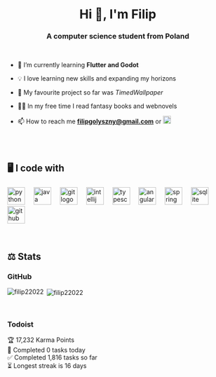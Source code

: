 <h1 align="center">Hi 👋, I'm Filip</h1>
<h3 align="center">A computer science student from Poland</h3>

<br/>

- 🌱 I’m currently learning **Flutter and Godot**
- 💡 I love learning new skills and expanding my horizons
- 🌅 My favourite project so far was *TimedWallpaper*
- 🧙‍♂️ In my free time I read fantasy books and webnovels

- 📫 How to reach me **filipgolyszny@gmail.com** or <a href='https://www.linkedin.com/in/filip-go%C5%82yszny/'><img alt="linkedin" src="https://cdn.jsdelivr.net/gh/devicons/devicon/icons/linkedin/linkedin-original.svg" height='18px'/></a>

<br/>

<br/>
<h2 align="left">🖥️ I code with</h2>

###

<div align="left">
  <img src="https://cdn.jsdelivr.net/gh/devicons/devicon/icons/python/python-original.svg" height="40" alt="python logo"  />
  <img width="12" />
  <img src="https://cdn.jsdelivr.net/gh/devicons/devicon/icons/java/java-original.svg" height="40" alt="java logo"  />
  <img width="12" />
  <img src="https://cdn.jsdelivr.net/gh/devicons/devicon/icons/git/git-original.svg" height="40" alt="git logo"  />
  <img width="12" />
  <img src="https://cdn.jsdelivr.net/gh/devicons/devicon/icons/intellij/intellij-original.svg" height="40" alt="intellij logo"  />
  <img width="12" />
  <img src="https://cdn.jsdelivr.net/gh/devicons/devicon/icons/typescript/typescript-original.svg" height="40" alt="typescript logo"  />
  <img width="12" />
  <img src="https://cdn.jsdelivr.net/gh/devicons/devicon/icons/angularjs/angularjs-original.svg" height="40" alt="angularjs logo"  />
  <img width="12" />
  <img src="https://cdn.jsdelivr.net/gh/devicons/devicon/icons/spring/spring-original.svg" height="40" alt="spring logo"  />
  <img width="12" />
  <img src="https://cdn.jsdelivr.net/gh/devicons/devicon/icons/sqlite/sqlite-original.svg" height="40" alt="sqlite logo"  />
  <img width="12" />
  <img src="https://cdn.jsdelivr.net/gh/devicons/devicon/icons/github/github-original.svg" height="40" alt="github logo"  />
</div>

<br/>
<br/>

## ⚖️ Stats

### GitHub
<p><img align="left" src="https://github-readme-stats.vercel.app/api/top-langs?username=filip22022&show_icons=true&locale=en&layout=compact" alt="filip22022" /></p>

<p>&nbsp;<img align="center" src="https://github-readme-stats.vercel.app/api?username=filip22022&show_icons=true&locale=en" alt="filip22022" /></p>

<br/>

### Todoist

<!-- TODO-IST:START -->
🏆  17,232 Karma Points           
🌸  Completed 0 tasks today           
✅  Completed 1,816 tasks so far           
⏳  Longest streak is 16 days
<!-- TODO-IST:END -->
